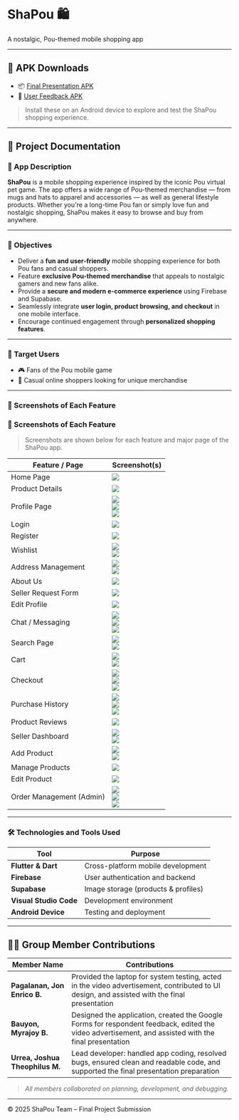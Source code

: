 # ShaPou 🛍️  
A nostalgic, Pou-themed mobile shopping app

---

## 📱 APK Downloads

- 📦 [Final Presentation APK](https://drive.google.com/file/d/1t1i853xev20nFY7-IWTVpO0Qf7NkFL3i/view?usp=sharing)
- 🧪 [User Feedback APK](https://drive.google.com/file/d/1kiJxkBP6qTGMNK4ubPqhgn_GlwiKungN/view?usp=sharing)

> Install these on an Android device to explore and test the ShaPou shopping experience.

---

## 📄 Project Documentation

### 📝 App Description

**ShaPou** is a mobile shopping experience inspired by the iconic Pou virtual pet game. The app offers a wide range of Pou-themed merchandise — from mugs and hats to apparel and accessories — as well as general lifestyle products. Whether you're a long-time Pou fan or simply love fun and nostalgic shopping, ShaPou makes it easy to browse and buy from anywhere.

---

### 🎯 Objectives

- Deliver a **fun and user-friendly** mobile shopping experience for both Pou fans and casual shoppers.
- Feature **exclusive Pou-themed merchandise** that appeals to nostalgic gamers and new fans alike.
- Provide a **secure and modern e-commerce experience** using Firebase and Supabase.
- Seamlessly integrate **user login, product browsing, and checkout** in one mobile interface.
- Encourage continued engagement through **personalized shopping features**.

---

### 👥 Target Users

- 🎮 Fans of the Pou mobile game  
- 🛒 Casual online shoppers looking for unique merchandise  

---

### 📸 Screenshots of Each Feature

### 📸 Screenshots of Each Feature

> Screenshots are shown below for each feature and major page of the ShaPou app.  

| **Feature / Page**        | **Screenshot(s)** |
|---------------------------|-------------------|
| Home Page                 | ![](./screenshots/HomePage.jpg) |
| Product Details           | ![](./screenshots/ProductDetails.jpg) |
| Profile Page              | ![](./screenshots/ProfileGuest(1).jpg)<br>![](./screenshots/Profile.jpg)<br>![](./screenshots/ProfileSeller.jpg) |
| Login                     | ![](./screenshots/Login.jpg) |
| Register                  | ![](./screenshots/Register.jpg) |
| Wishlist                  | ![](./screenshots/Wishlist1.jpg)<br>![](./screenshots/WIshlist2.jpg) |
| Address Management        | ![](./screenshots/Address1.jpg)<br>![](./screenshots/Address2.jpg) |
| About Us                  | ![](./screenshots/AboutUs.jpg) |
| Seller Request Form       | ![](./screenshots/SellerRequest.jpg) |
| Edit Profile              | ![](./screenshots/EditProfile.jpg) |
| Chat / Messaging          | ![](./screenshots/Chat1.png)<br>![](./screenshots/chat2.jpg)<br>![](./screenshots/Chat3.jpg) |
| Search Page               | ![](./screenshots/Search.jpg)<br>![](./screenshots/Search2.jpg) |
| Cart                      | ![](./screenshots/Cart1.jpg)<br>![](./screenshots/Cart2.jpg) |
| Checkout                  | ![](./screenshots/Checkout1.jpg)<br>![](./screenshots/Checkout2.jpg)<br>![](./screenshots/Checkout3.jpg) |
| Purchase History          | ![](./screenshots/PurchaseHistory1.jpg)<br>![](./screenshots/PurchaseHistory2.jpg)<br>![](./screenshots/PurchaseHistory3.jpg) |
| Product Reviews           | ![](./screenshots/Review.jpg) |
| Seller Dashboard          | ![](./screenshots/SellerDashboard1.jpg)<br>![](./screenshots/SellerDashboard2.jpg) |
| Add Product               | ![](./screenshots/AddProduct1.jpg)<br>![](./screenshots/AddProduct2.jpg) |
| Manage Products           | ![](./screenshots/ManageProduct.jpg) |
| Edit Product              | ![](./screenshots/EditProduct.jpg) |
| Order Management (Admin)  | ![](./screenshots/OrderManagement1.jpg)<br>![](./screenshots/OrderManagement2.jpg)<br>![](./screenshots/OrderManagement3.jpg) |


---

### 🛠 Technologies and Tools Used

| Tool                  | Purpose                            |
|-----------------------|------------------------------------|
| **Flutter & Dart**    | Cross-platform mobile development  |
| **Firebase**          | User authentication and backend    |
| **Supabase**          | Image storage (products & profiles)|
| **Visual Studio Code**| Development environment            |
| **Android Device**    | Testing and deployment             |

---

## 👨‍💻 Group Member Contributions

| Member Name                    | Contributions |
|--------------------------------|----------------|
| **Pagalanan, Jon Enrico B.**   | Provided the laptop for system testing, acted in the video advertisement, contributed to UI design, and assisted with the final presentation |
| **Bauyon, Myrajoy B.**         | Designed the application, created the Google Forms for respondent feedback, edited the video advertisement, and assisted with the final presentation |
| **Urrea, Joshua Theophilus M.**| Lead developer: handled app coding, resolved bugs, ensured clean and readable code, and supported the final presentation preparation |

> *All members collaborated on planning, development, and debugging.*

---
© 2025 ShaPou Team – Final Project Submission  
